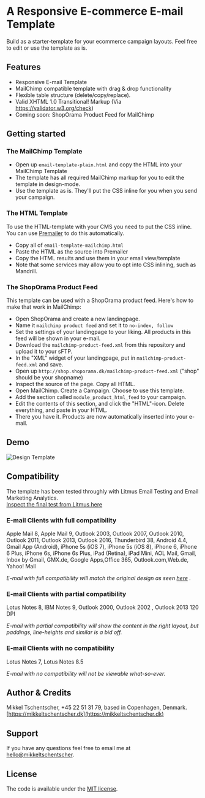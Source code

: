 # A Responsive E-commerce E-mail Template

Build as a starter-template for your ecommerce campaign layouts.
Feel free to edit or use the template as is.

## Features

* Responsive E-mail Template
* MailChimp compatible template with drag & drop functionality
* Flexible table structure (delete/copy/replace).
* Valid XHTML 1.0 Transitional! Markup (Via https://validator.w3.org/check)
* Coming soon: ShopOrama Product Feed for MailChimp

## Getting started

### The MailChimp Template

* Open up `email-template-plain.html` and copy the HTML into your MailChimp Template
* The template has all required MailChimp markup for you to edit the template in design-mode.
* Use the template as is. They'll put the CSS inline for you when you send your campaign.

### The HTML Template

To use the HTML-template with your CMS you need to put the CSS inline. You can use [Premailer](http://premailer.dialect.ca/) to do this automatically.

* Copy all of `email-template-mailchimp.html`
* Paste the HTML as the source into Premailer
* Copy the HTML results and use them in your email view/template
* Note that some services may allow you to opt into CSS inlining, such as Mandrill.

### The ShopOrama Product Feed

This template can be used with a ShopOrama product feed. Here's how to make that work in MailChimp:

* Open ShopOrama and create a new landingpage. 
* Name it `mailchimp product feed` and set it to `no-index, follow`
* Set the settings of your landingpage to your liking. All products in this feed will be shown in your e-mail.
* Download the `mailchimp-product-feed.xml` from this repository and upload it to your sFTP.
* In the "XML" widget of your landingpage, put in `mailchimp-product-feed.xml` and save.
* Open up `http://shop.shoporama.dk/mailchimp-product-feed.xml` ("shop" should be your shopname)
* Inspect the source of the page. Copy all HTML.
* Open MailChimp. Create a Campaign. Choose to use this template.
* Add the section called `module_product_html_feed` to your campaign. 
* Edit the contents of this section, and click the "HTML"-icon. Delete everything, and paste in your HTML.
* There you have it. Products are now automatically inserted into your e-mail.

## Demo

![Design Template](https://mikkeltschentscher.dk/hosting/shoporama/screenshot-v3.png "Design Template")

## Compatibility

The template has been tested throughly with Litmus Email Testing and Email Marketing Analytics.  
[Inspect the final test from Litmus here](https://litmus.com/checklist/public/71477d5 "Inspect the e-mail template")

### E-mail Clients with full compatibility

Apple Mail 8, Apple Mail 9, Outlook 2003, Outlook 2007, Outlook 2010, Outlook 2011, Outlook 2013, Outlook 2016, Thunderbird 38, Android 4.4, Gmail App (Android), iPhone 5s (iOS 7), iPhone 5s (iOS 8), iPhone 6, iPhone 6 Plus, iPhone 6s, iPhone 6s Plus, iPad (Retina), iPad Mini, AOL Mail, Gmail, Inbox by Gmail, GMX.de, Google Apps,Office 365, Outlook.com,Web.de, Yahoo! Mail

*E-mail with full compatibility will match the original design as seen [here](https://mikkeltschentscher.dk/hosting/shoporama/screenshot.png "Inspect the e-mail template") .*

### E-mail Clients with partial compatibility

Lotus Notes 8, IBM Notes 9, Outlook 2000, Outlook 2002 , Outlook 2013 120 DPI

*E-mail with partial compatibility will show the content in the right layout, but paddings, line-heights and similar is a bid off.*

### E-mail Clients with no compatibility

Lotus Notes 7, Lotus Notes 8.5

*E-mail with no compatibility will not be viewable what-so-ever.*

## Author & Credits

Mikkel Tschentscher, +45 22 51 31 79, based in Copenhagen, Denmark. [https://mikkeltschentscher.dk](https://mikkeltschentscher.dk)

## Support

If you have any questions feel free to email me at [hello@mikkeltschentscher](mailto:hello@mikkeltschentscher.dk).

## License

The code is available under the [MIT license](https://github.com/mikkel-tschentscher/responsive-ecommerce-email-template/blob/master/LICENSE.txt).
